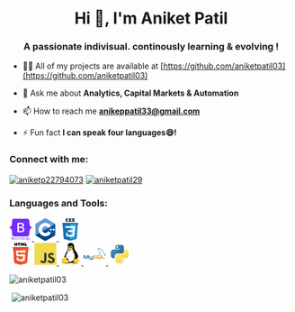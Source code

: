 <h1 align="center">Hi 👋, I'm Aniket Patil</h1>
<h3 align="center">A passionate indivisual. continously learning & evolving  !</h3>

- 👨‍💻 All of my projects are available at [https://github.com/aniketpatil03](https://github.com/aniketpatil03)

- 💬 Ask me about **Analytics, Capital Markets & Automation**

- 📫 How to reach me **anikeppatil33@gmail.com**

- ⚡ Fun fact **I can speak four languages😄!**

<h3 align="left">Connect with me:</h3>
<p align="left">
<a href="https://twitter.com/And_e__" target="blank"><img align="center" src="https://raw.githubusercontent.com/rahuldkjain/github-profile-readme-generator/master/src/images/icons/Social/twitter.svg" alt="aniketp22794073" height="30" width="40" /></a>
<a href="https://linkedin.com/in/aniketpatil29" target="blank"><img align="center" src="https://raw.githubusercontent.com/rahuldkjain/github-profile-readme-generator/master/src/images/icons/Social/linked-in-alt.svg" alt="aniketpatil29" height="30" width="40" /></a>

<h3 align="left">Languages and Tools:</h3>
</a> <a href="https://getbootstrap.com" target="_blank"> <img src="https://raw.githubusercontent.com/devicons/devicon/master/icons/bootstrap/bootstrap-plain-wordmark.svg" alt="bootstrap" width="40" height="40"/> </a> <a href="https://www.w3schools.com/cpp/" target="_blank"> <img src="https://raw.githubusercontent.com/devicons/devicon/master/icons/cplusplus/cplusplus-original.svg" alt="cplusplus" width="40" height="40"/> </a> <a href="https://www.w3schools.com/css/" target="_blank"> <img src="https://raw.githubusercontent.com/devicons/devicon/master/icons/css3/css3-original-wordmark.svg" alt="css3" width="40" height="40"/> </a><br>
<img src="https://raw.githubusercontent.com/devicons/devicon/master/icons/html5/html5-original-wordmark.svg" alt="html5" width="40" height="40"/> </a> <a href="https://developer.mozilla.org/en-US/docs/Web/JavaScript" target="_blank"> <img src="https://raw.githubusercontent.com/devicons/devicon/master/icons/javascript/javascript-original.svg" alt="javascript" width="40" height="40"/> </a> <a href="https://www.linux.org/" target="_blank"> <img src="https://raw.githubusercontent.com/devicons/devicon/master/icons/linux/linux-original.svg" alt="linux" width="40" height="40"/> </a> <a href="https://www.mysql.com/" target="_blank"> <img src="https://raw.githubusercontent.com/devicons/devicon/master/icons/mysql/mysql-original-wordmark.svg" alt="mysql" width="40" height="40"/> </a> <a href="https://www.python.org" target="_blank"> <img src="https://raw.githubusercontent.com/devicons/devicon/master/icons/python/python-original.svg" alt="python" width="40" height="40"/> </a> </p>

<p><img align="left" src="https://github-readme-stats.vercel.app/api/top-langs?username=aniketpatil03&show_icons=true&locale=en&layout=compact" alt="aniketpatil03" /></p>
<br>
<p>&nbsp;<img align="center" src="https://github-readme-stats.vercel.app/api?username=aniketpatil03&show_icons=true&locale=en" alt="aniketpatil03" /></p>
